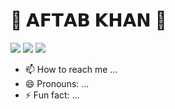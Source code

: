 #  🍁 𝗔𝗙𝗧𝗔𝗕 𝗞𝗛𝗔𝗡 🍁
<img src="https://readme-typing-svg.herokuapp.com?color=FF0085&width=620&lines=🍁+🚩+𝗛𝗢𝗕𝗕𝗜𝗘𝗦+𝗖𝗢𝗗𝗜𝗡𝗚+𝗙𝗟𝗜𝗥𝗧𝗜𝗡𝗚+𝗠𝗢𝗩𝗜𝗘𝗦+𝗛𝗔𝗞𝗜𝗡𝗚+🚩+🍁"></b></h3>
<img src="https://readme-typing-svg.herokuapp.com?color=FF0085&width=620&lines=🍁+🚩+ɪ ᴀᴍ+ᴄᴜʀʀᴇɴᴛʟʏ+ʟᴇᴀʀɴɪɢ+.....+d+🚩+🍁"></b></h3>
<img src="https://readme-typing-svg.herokuapp.com?color=FF0085&width=620&lines=🍁+🚩+𝗜 𝗔𝗠+𝗟𝗢𝗢𝗞𝗜𝗡𝗚+𝗧𝗢+𝗖𝗢𝗟𝗟𝗔𝗕𝗢𝗥𝗔𝗧𝗘+𝗢𝗡....+🚩+🍁"></b></h3>
- 📫 How to reach me ...
- 😄 Pronouns: ...
- ⚡ Fun fact: ...

<!---
Aftab637s/Aftab637s is a ✨ special ✨ repository because its `README.md` (this file) appears on your GitHub profile.
You can click the Preview link to take a look at your changes.->
